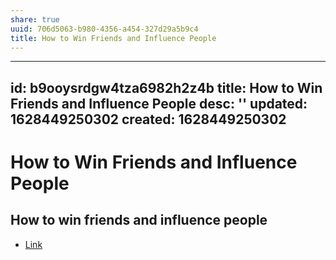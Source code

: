```yaml
---
share: true
uuid: 706d5063-b980-4356-a454-327d29a5b9c4
title: How to Win Friends and Influence People
---
```

---
id: b9ooysrdgw4tza6982h2z4b
title: How to Win Friends and Influence People
desc: ''
updated: 1628449250302
created: 1628449250302
---
# How to Win Friends and Influence People
How to win friends and influence people
---------------------------------------

*   [Link](https://en.wikipedia.org/wiki/How_to_Win_Friends_and_Influence_People)